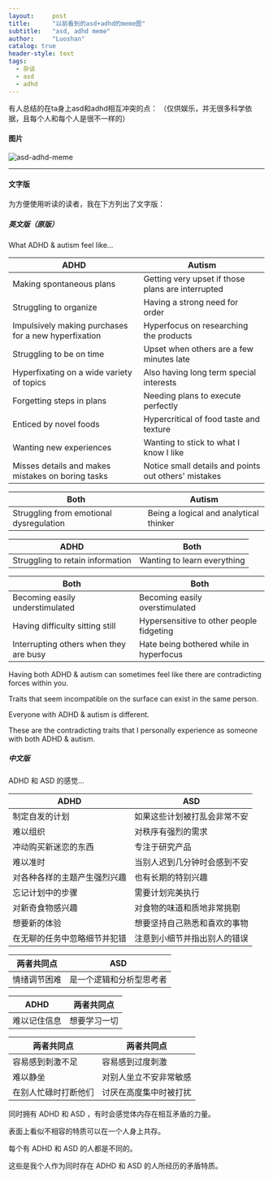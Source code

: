 ```yaml
---
layout:     post
title:      "以前看到的asd+adhd的meme图"
subtitle:   "asd, adhd meme"
author:     "Luoshan"
catalog: true
header-style: text
tags:
  - 杂谈
  - asd
  - adhd
---
```


有人总结的在ta身上asd和adhd相互冲突的点：
（仅供娱乐，并无很多科学依据，且每个人和每个人是很不一样的）

#### 图片
![asd-adhd-meme](https://cdn.jsdelivr.net/gh/xunluoshan/xunluoshan.github.io@master/img/attachment/asd-adhd-meme.png)


----------------------------------
#### 文字版

为方便使用听读的读者，我在下方列出了文字版：

##### 英文版（原版）

What ADHD & autism feel like...

| ADHD                                                 | Autism                                               |
| ---------------------------------------------------- | ---------------------------------------------------- |
| Making spontaneous plans                             | Getting very upset if those plans are interrupted    |
| Struggling to organize                               | Having a strong need for order                       |
| Impulsively making purchases for a new hyperfixation | Hyperfocus on researching the products               |
| Struggling to be on time                             | Upset when others are a few minutes late             |
| Hyperfixating on a wide variety of topics            | Also having long term special interests              |
| Forgetting steps in plans                            | Needing plans to execute perfectly                   |
| Enticed by novel foods                               | Hypercritical of food taste and texture              |
| Wanting new experiences                              | Wanting to stick to what I know I like               |
| Misses details and makes mistakes on boring tasks    | Notice small details and points out others' mistakes |



| Both                                    | Autism                                 |
| --------------------------------------- | -------------------------------------- |
| Struggling from emotional dysregulation | Being a logical and analytical thinker |


| ADHD                             | Both                        |
| -------------------------------- | --------------------------- |
| Struggling to retain information | Wanting to learn everything |


| Both                                   | Both                                     |
| -------------------------------------- | ---------------------------------------- |
| Becoming easily understimulated        | Becoming easily overstimulated           |
| Having difficulty sitting still        | Hypersensitive to other people fidgeting |
| Interrupting others when they are busy | Hate being bothered while in hyperfocus  |


Having both ADHD & autism can sometimes feel like there are contradicting forces within you.

Traits that seem incompatible on the surface can exist in the same person.

Everyone with ADHD & autism is different.
 
These are the contradicting traits that I personally experience as someone with both ADHD & autism.

##### 中文版

 ADHD 和 ASD 的感觉...

| ADHD           | ASD            |
| -------------- | -------------- |
| 制定自发的计划        | 如果这些计划被打乱会非常不安 |
| 难以组织           | 对秩序有强烈的需求      |
| 冲动购买新迷恋的东西     | 专注于研究产品        |
| 难以准时           | 当别人迟到几分钟时会感到不安 |
| 对各种各样的主题产生强烈兴趣 | 也有长期的特别兴趣      |
| 忘记计划中的步骤       | 需要计划完美执行       |
| 对新奇食物感兴趣       | 对食物的味道和质地非常挑剔  |
| 想要新的体验         | 想要坚持自己熟悉和喜欢的事物 |
| 在无聊的任务中忽略细节并犯错 | 注意到小细节并指出别人的错误 |

| 两者共同点   | ASD          |
| ----------- | ------------ |
| 情绪调节困难 | 是一个逻辑和分析型思考者 |

| ADHD                             | 两者共同点                   |
| -------------------------------- | --------------------------- |
| 难以记住信息                      | 想要学习一切                 |

| 两者共同点                             | 两者共同点                          |
| ------------------------------------- | ----------------------------------- |
| 容易感到刺激不足                        | 容易感到过度刺激                     |
| 难以静坐                               | 对别人坐立不安非常敏感                |
| 在别人忙碌时打断他们                    | 讨厌在高度集中时被打扰                |

同时拥有 ADHD 和 ASD ，有时会感觉体内存在相互矛盾的力量。

表面上看似不相容的特质可以在一个人身上共存。

每个有 ADHD 和 ASD 的人都是不同的。

这些是我个人作为同时存在 ADHD 和 ASD 的人所经历的矛盾特质。
